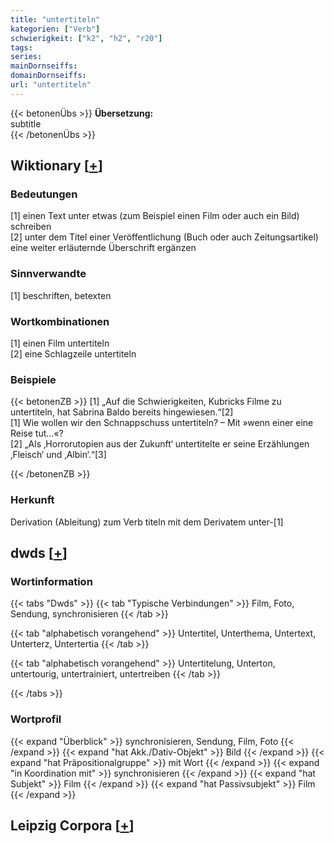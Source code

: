 ```yaml
---
title: "untertiteln"
kategorien: ["Verb"]
schwierigkeit: ["k2", "h2", "r20"]
tags:
series:
mainDornseiffs:
domainDornseiffs:
url: "untertiteln"
---
```


{{< betonenÜbs >}}
**Übersetzung:**  
subtitle  
{{< /betonenÜbs >}}

## Wiktionary [[+](https://de.wiktionary.org/wiki/untertiteln)]

### Bedeutungen
[1] einen Text unter etwas (zum Beispiel einen Film oder auch ein Bild) schreiben  
[2] unter dem Titel einer Veröffentlichung (Buch oder auch Zeitungsartikel) eine weiter erläuternde Überschrift ergänzen  

### Sinnverwandte
[1] beschriften, betexten  

### Wortkombinationen
[1] einen Film untertiteln  
[2] eine Schlagzeile untertiteln  

### Beispiele
{{< betonenZB >}}
[1] „Auf die Schwierigkeiten, Kubricks Filme zu untertiteln, hat Sabrina Baldo bereits hingewiesen.“[2]  
[1] Wie wollen wir den Schnappschuss untertiteln? – Mit »wenn einer eine Reise tut…«?  
[2] „Als ‚Horrorutopien aus der Zukunft‘ untertitelte er seine Erzählungen ‚Fleisch‘ und ‚Albin‘.“[3]  

{{< /betonenZB >}}
### Herkunft
Derivation (Ableitung) zum Verb titeln mit dem Derivatem unter-[1]  



## dwds [[+](https://www.dwds.de/wb/untertiteln)]

### Wortinformation
{{< tabs "Dwds" >}}
{{< tab "Typische Verbindungen" >}}
Film, Foto, Sendung, synchronisieren
{{< /tab >}}

{{< tab "alphabetisch vorangehend" >}}
Untertitel, Unterthema, Untertext, Unterterz, Untertertia
{{< /tab >}}

{{< tab "alphabetisch vorangehend" >}}
Untertitelung, Unterton, untertourig, untertrainiert, untertreiben
{{< /tab >}}

{{< /tabs >}}

### Wortprofil
{{< expand "Überblick" >}} synchronisieren, Sendung, Film, Foto {{< /expand >}}
{{< expand "hat Akk./Dativ-Objekt" >}} Bild {{< /expand >}}
{{< expand "hat Präpositionalgruppe" >}} mit Wort {{< /expand >}}
{{< expand "in Koordination mit" >}} synchronisieren {{< /expand >}}
{{< expand "hat Subjekt" >}} Film {{< /expand >}}
{{< expand "hat Passivsubjekt" >}} Film {{< /expand >}}

## Leipzig Corpora [[+](https://corpora.uni-leipzig.de/en/res?word=untertiteln&corpusId=deu_newscrawl-public_2018)]

